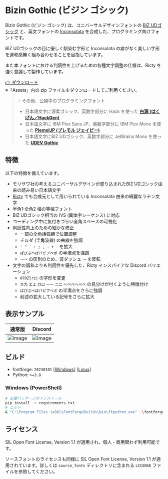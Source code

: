 # Bizin Gothic (ビジン ゴシック)

Bizin Gothic (ビジン ゴシック) は、ユニバーサルデザインフォントの [BIZ UDゴシック](https://github.com/googlefonts/morisawa-biz-ud-gothic) と、英文フォントの [Inconsolata](https://github.com/googlefonts/inconsolata) を合成した、プログラミング向けフォントです。

BIZ UDゴシックの目に優しく馴染む字形と Inconsolata の癖がなく美しい字形を違和感無く組み合わせることを目指しています。

また本フォントにおける判読性を上げるための各種文字調整の仕様は、Ricty を強く意識して製作しています。

[👉 ダウンロード](https://github.com/yuru7/bizin-gothic/releases/latest)  
※「Assets」内の zip ファイルをダウンロードしてご利用ください。

> 💡 その他、公開中のプログラミングフォント
> - 日本語文字に源柔ゴシック、英数字部分に Hack を使った [**白源 (はくげん／HackGen)**](https://github.com/yuru7/HackGen)
> - 日本語文字に IBM Plex Sans JP、英数字部分に IBM Plex Mono を使った [**PlemolJP (プレモル ジェイピー)**](https://github.com/yuru7/PlemolJP)
> - 日本語文字にBIZ UDゴシック、英数字部分に JetBrains Mono を使った [**UDEV Gothic**](https://github.com/yuru7/udev-gothic)

## 特徴

以下の特徴を備えています。

- モリサワ社の考えるユニバーサルデザインが盛り込まれたBIZ UDゴシック由来の読み易い日本語文字
- [Ricty](https://rictyfonts.github.io/) でも合成元として用いられている Inconsolata 由来の綺麗なラテン文字
- 半角1:全角2 幅の等幅フォント
- BIZ UDゴシック相当の IVS (異体字シーケンス) に対応
- コーディング中に気付きづらい全角スペースの可視化
- 判読性向上のための細かな修正
  - 一部の全角括弧類で位置調整
  - チルダ (半角波線) の曲線を強調
  - ``' " ` : ; , . + -`` を拡大
  - `ぱぴぷぺぽパピプペポ` の半濁点を強調
  - `～〜` の区別のため、波ダッシュ `〜` を反転
- 文字の調和よりも判読性を優先した、Ricty インスパイアな Discord バリエーション
  - `07DZlrz|` の字形を変更
  - `カ力` `エ工` `ロ口` `ー一` `ニ二` `へべぺヘベペ` の見分けが付くように特徴付け
  - `ぱぴぷぺぽパピプペポ` の半濁点をさらに強調
  - 前述の拡大している記号をさらに拡大

## 表示サンプル

| 通常版 | Discord |
| :---: | :---: |
| ![image](https://github.com/yuru7/bizin-gothic/assets/13458509/eaa7d3c6-7cee-4d12-920a-77cd72a40c42) | ![image](https://github.com/yuru7/bizin-gothic/assets/13458509/66403c9c-8cec-4fd4-baf9-f6b4679b6636) |

## ビルド

- fontforge: `20230101` \[[Windows](https://fontforge.org/en-US/downloads/windows/)\] \[[Linux](https://fontforge.org/en-US/downloads/gnulinux/)\]
- Python: `>=3.8`

### Windows (PowerShell)

```sh
# 必要パッケージのインストール
pip install -r requirements.txt
# ビルド
& "C:\Program Files (x86)\FontForgeBuilds\bin\ffpython.exe" .\fontforge_script.py && python .\fonttools_script.py
```

## ライセンス

SIL Open Font License, Version 1.1 が適用され、個人・商用問わず利用可能です。

ソースフォントのライセンスも同様に SIL Open Font License, Version 1.1 が適用されています。詳しくは `source_fonts` ディレクトリに含まれる `LICENSE` ファイルを参照してください。
